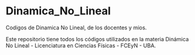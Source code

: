 # Dinamica_No_Lineal
Codigos de Dinamica No Lineal, de los docentes y mios.

Este repositorio tiene todos los códigos utilizados en la materia Dinámica No Lineal - Licenciatura en Ciencias Físicas - FCEyN - UBA.
